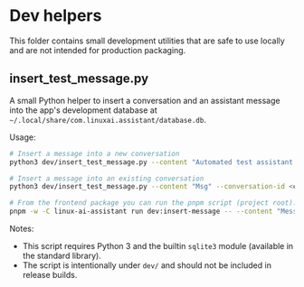 # Dev helpers

This folder contains small development utilities that are safe to use locally and are not intended for production packaging.

## insert_test_message.py

A small Python helper to insert a conversation and an assistant message into the app's development database at `~/.local/share/com.linuxai.assistant/database.db`.

Usage:

```bash
# Insert a message into a new conversation
python3 dev/insert_test_message.py --content "Automated test assistant message."

# Insert a message into an existing conversation
python3 dev/insert_test_message.py --content "Msg" --conversation-id <conversation-id>

# From the frontend package you can run the pnpm script (project root):
pnpm -w -C linux-ai-assistant run dev:insert-message -- --content "Message here"
```

Notes:

- This script requires Python 3 and the builtin `sqlite3` module (available in the standard library).
- The script is intentionally under `dev/` and should not be included in release builds.
